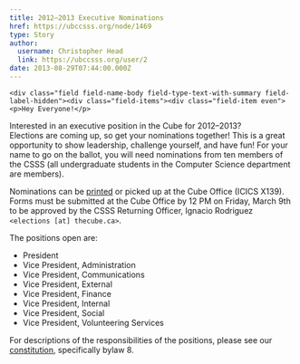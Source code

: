 ```yaml
---
title: 2012–2013 Executive Nominations 
href: https://ubccsss.org/node/1469
type: Story
author:
  username: Christopher Head
  link: https://ubccsss.org/user/2
date: 2013-08-29T07:44:00.000Z
---
```



    <div class="field field-name-body field-type-text-with-summary field-label-hidden"><div class="field-items"><div class="field-item even"><p>Hey Everyone!</p>
<p>Interested in an executive position in the Cube for 2012&#x2013;2013?<br>
Elections are coming up, so get your nominations together! This is a great opportunity to show leadership, challenge yourself, and have fun! For your name to go on the ballot, you will need nominations from ten members of the CSSS (all undergraduate students in the Computer Science department are members).</p>
<p>Nominations can be <a href="/files/2012nomination.pdf">printed</a> or picked up at the Cube Office (ICICS X139).<br>
Forms must be submitted at the Cube Office by 12 PM on Friday, March 9th to be approved by the CSSS Returning Officer, Ignacio Rodriguez <code>&lt;elections [at] thecube.ca&gt;</code>.</p>
<p>The positions open are:</p>
<ul>
<li>President</li>
<li>Vice President, Administration</li>
<li>Vice President, Communications</li>
<li>Vice President, External</li>
<li>Vice President, Finance</li>
<li>Vice President, Internal</li>
<li>Vice President, Social</li>
<li>Vice President, Volunteering Services</li>
</ul>
<p>For descriptions of the responsibilities of the positions, please see our <a href="/club/about/constitution">constitution</a>, specifically bylaw 8.</p>
</div></div></div>    <footer>
          </footer>
    